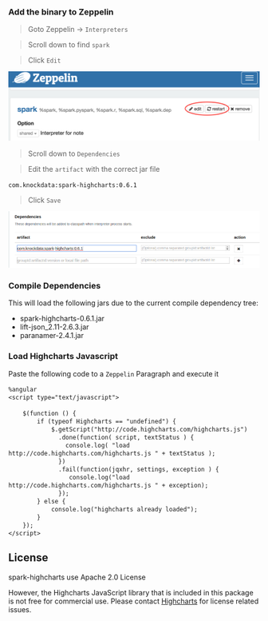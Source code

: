 ### Add the binary to Zeppelin

> Goto Zeppelin -> `Interpreters`

> Scroll down to find `spark`

> Click `Edit`

![zeppelin-spark-interpreter-edit](zeppelin-spark-interpreter-edit.png)

> Scroll down to `Dependencies`

> Edit the `artifact` with the correct jar file

`com.knockdata:spark-highcharts:0.6.1`

> Click `Save`

![zeppelin-spark-interpreter-edit](zeppelin-spark-interpreter-add-artifact.png)

### Compile Dependencies

This will load the following jars due to the current compile dependency tree:
* spark-highcharts-0.6.1.jar
* lift-json_2.11-2.6.3.jar
* paranamer-2.4.1.jar

### Load Highcharts Javascript

Paste the following code to a `Zeppelin` Paragraph and execute it

	%angular
	<script type="text/javascript">

		$(function () {
		    if (typeof Highcharts == "undefined") {
				$.getScript("http://code.highcharts.com/highcharts.js")
				  .done(function( script, textStatus ) {
				    console.log( "load http://code.highcharts.com/highcharts.js " + textStatus );
				  })
				  .fail(function(jqxhr, settings, exception ) {
				     console.log("load http://code.highcharts.com/highcharts.js " + exception);
				  });
			} else {
			    console.log("highcharts already loaded");
			}
		});
	</script>

## License

spark-highcharts use Apache 2.0 License

However, the Highcharts JavaScript library that is included in this package is not free for commercial use. Please contact [Highcharts](https://shop.highsoft.com/) for license related issues.
